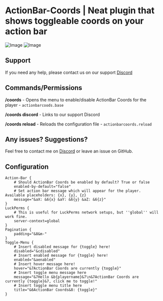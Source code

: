 # ActionBar-Coords | Neat plugin that shows toggleable coords on your action bar
![Image](https://i.gyazo.com/9bbfed1286f8f5eb3f37e49bf3bcb00a.png)
![Image](https://cdn.discordapp.com/attachments/558511258857635841/561452369683021834/97a965d6fa057f440dab8ab487342e0c.png)

## Support
If you need any help, please contact us on our support [Discord](https://discord.gg/mGgfyaS)

## Commands/Permissions
**/coords** - Opens the menu to enable/disable ActionBar Coords for the player - `actionbarcoods.base`

**/coords discord** - Links to our support Discord 

**/coords reload** - Reloads the configuration file - `actionbarcoords.reload`

## Any issues? Suggestions?
Feel free to contact me on [Discord](https://discord.gg/mGgfyaS) or leave an issue on GitHub.

## Configuration
```
Action-Bar {
    # Should ActionBar Coords be enabled by default? True or false
    enabled-by-default="false"
    # Set action bar message which will appear for the player. Available placeholders: {x}, {y}, {z}
    message="&aX: &6{x} &aY: &6{y} &aZ: &6{z}"
}
LuckPerms {
    # This is useful for LuckPerms network setups, but ''global'' will work fine.
    server-context=global
}
Pagination {
    padding="&8&m-"
}
Toggle-Menu {
    # Insert disabled message for {toggle} here!
    disabled="&cdisabled"
    # Insert enabled message for {toggle} here!
    enabled="&aenabled"
    # Insert hover message here!
    hover="&7ActionBar Coords are currently {toggle}"
    # Insert toggle menu message here
    message="&7Hello &b{playername}&7\n&7ActionBar Coords are currently {toggle}&7, click me to toggle!"
    # Insert toggle menu title here
    title="&6ActionBar Coords&8: {toggle}"
}
```


